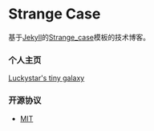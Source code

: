 Strange Case
============

基于[Jekyll](https://github.com/jekyll/jekyll)的[Strange_case](https://github.com/thephuse/strange_case)模板的技术博客。


### 个人主页 

[Luckystar's tiny galaxy](http://www.myluckystar.pub/)


### 开源协议
* [MIT](http://opensource.org/licenses/MIT)
